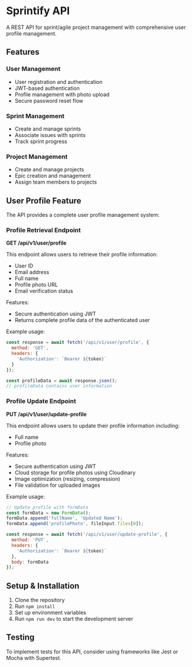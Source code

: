 # Sprintify API

A REST API for sprint/agile project management with comprehensive user profile management.

## Features

### User Management
- User registration and authentication
- JWT-based authentication
- Profile management with photo upload
- Secure password reset flow

### Sprint Management
- Create and manage sprints
- Associate issues with sprints
- Track sprint progress

### Project Management
- Create and manage projects
- Epic creation and management
- Assign team members to projects

## User Profile Feature

The API provides a complete user profile management system:

### Profile Retrieval Endpoint

**GET /api/v1/user/profile**

This endpoint allows users to retrieve their profile information:
- User ID
- Email address
- Full name
- Profile photo URL
- Email verification status

Features:
- Secure authentication using JWT
- Returns complete profile data of the authenticated user

Example usage:
```javascript
const response = await fetch('/api/v1/user/profile', {
  method: 'GET',
  headers: {
    'Authorization': `Bearer ${token}`
  }
});

const profileData = await response.json();
// profileData contains user information
```

### Profile Update Endpoint

**PUT /api/v1/user/update-profile**

This endpoint allows users to update their profile information including:
- Full name
- Profile photo

Features:
- Secure authentication using JWT
- Cloud storage for profile photos using Cloudinary
- Image optimization (resizing, compression)
- File validation for uploaded images

Example usage:
```javascript
// Update profile with formData
const formData = new FormData();
formData.append('fullName', 'Updated Name');
formData.append('profilePhoto', fileInput.files[0]);

const response = await fetch('/api/v1/user/update-profile', {
  method: 'PUT',
  headers: {
    'Authorization': `Bearer ${token}`
  },
  body: formData
});
```

## Setup & Installation

1. Clone the repository
2. Run `npm install`
3. Set up environment variables
4. Run `npm run dev` to start the development server

## Testing

To implement tests for this API, consider using frameworks like Jest or Mocha with Supertest.